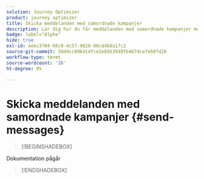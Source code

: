 ```yaml
---
solution: Journey Optimizer
product: journey optimizer
title: Skicka meddelanden med samordnade kampanjer
description: Lär dig hur du får meddelanden med samordnade kampanjer med Adobe Journey Optimizer.
badge: label="Alpha"
hide: true
exl-id: aeec3704-68c0-4c57-9828-00cd4b8a17c2
source-git-commit: 38d4cc896414fce2e8453940fb4674ce7e60fd2b
workflow-type: tm+mt
source-wordcount: '26'
ht-degree: 0%

---
```


# Skicka meddelanden med samordnade kampanjer {#send-messages}

>[!BEGINSHADEBOX]

Dokumentation pågår

>[!ENDSHADEBOX]

<!--- done via channel activities:  link to the activities section
- sub-sections for each capability related to messages : experimentation, personalization, simulation, multilingue, ... with links to AJO docs sections for detailed information-->
